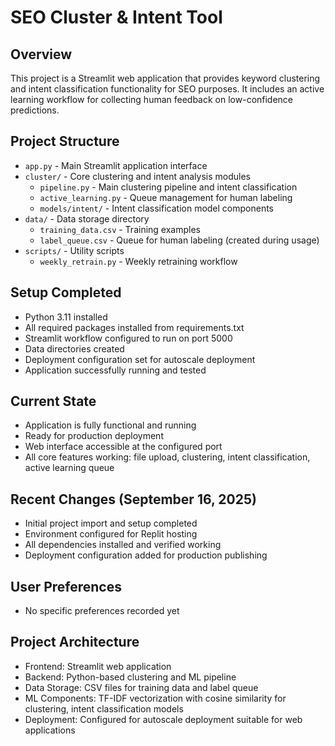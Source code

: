 # SEO Cluster & Intent Tool

## Overview
This project is a Streamlit web application that provides keyword clustering and intent classification functionality for SEO purposes. It includes an active learning workflow for collecting human feedback on low-confidence predictions.

## Project Structure
- `app.py` - Main Streamlit application interface
- `cluster/` - Core clustering and intent analysis modules
  - `pipeline.py` - Main clustering pipeline and intent classification
  - `active_learning.py` - Queue management for human labeling
  - `models/intent/` - Intent classification model components
- `data/` - Data storage directory
  - `training_data.csv` - Training examples
  - `label_queue.csv` - Queue for human labeling (created during usage)
- `scripts/` - Utility scripts
  - `weekly_retrain.py` - Weekly retraining workflow

## Setup Completed
- Python 3.11 installed
- All required packages installed from requirements.txt
- Streamlit workflow configured to run on port 5000
- Data directories created
- Deployment configuration set for autoscale deployment
- Application successfully running and tested

## Current State
- Application is fully functional and running
- Ready for production deployment
- Web interface accessible at the configured port
- All core features working: file upload, clustering, intent classification, active learning queue

## Recent Changes (September 16, 2025)
- Initial project import and setup completed
- Environment configured for Replit hosting
- All dependencies installed and verified working
- Deployment configuration added for production publishing

## User Preferences
- No specific preferences recorded yet

## Project Architecture
- Frontend: Streamlit web application
- Backend: Python-based clustering and ML pipeline
- Data Storage: CSV files for training data and label queue
- ML Components: TF-IDF vectorization with cosine similarity for clustering, intent classification models
- Deployment: Configured for autoscale deployment suitable for web applications